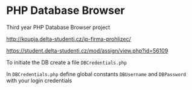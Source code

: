# PHP Database Browser

Third year PHP Database Browser project

http://koupja.delta-studenti.cz/ip-firma-prohlizec/

https://student.delta-studenti.cz/mod/assign/view.php?id=56109

To initiate the DB create a file `DBCredentials.php`

In `DBCredentials.php` define global constants `DBUsername` and `DBPassword` with your login credentials